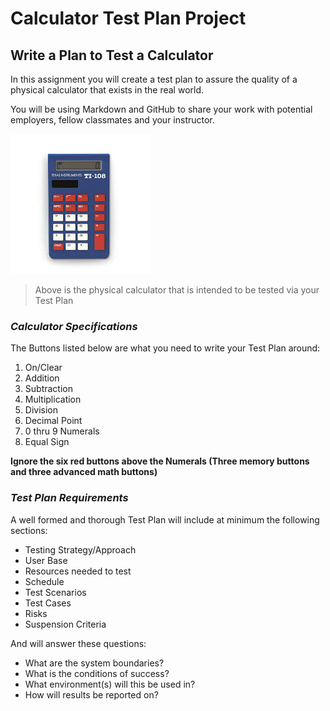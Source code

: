 # Calculator Test Plan Project
## Write a Plan to Test a Calculator

In this assignment you will create a test plan to assure the quality of a physical calculator that exists in the real world. 

You will be using Markdown and GitHub to share your work with potential employers, fellow classmates and your instructor.

![TI-108 Image](./calc-image.jpeg)

> Above is the physical calculator that is intended to be tested via your Test Plan

### _Calculator Specifications_
The Buttons listed below are what you need to write your Test Plan around:
1. On/Clear
2. Addition
3. Subtraction
4. Multiplication
5. Division
6. Decimal Point
7. 0 thru 9 Numerals
8. Equal Sign

**Ignore the six red buttons above the Numerals (Three memory buttons and three advanced math buttons)**

### _Test Plan Requirements_

A well formed and thorough Test Plan will include at minimum the following sections:
- Testing Strategy/Approach
- User Base
- Resources needed to test
- Schedule
- Test Scenarios
- Test Cases
- Risks
- Suspension Criteria

And will answer these questions:
- What are the system boundaries?
- What is the conditions of success?
- What environment(s) will this be used in?
- How will results be reported on?


